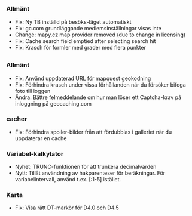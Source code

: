 ##

### Allmänt
- Fix: Ny TB inställd på besöks-läget automatiskt
- Fix: gc.com grundläggande medlemsinställningar visas inte
- Change: mapy.cz map provider removed (due to change in licensing)
- Fix: Cache search field emptied after selecting search hit
- Fix: Krasch för formler med grader med flera punkter

##

### Allmänt
- Fix: Använd uppdaterad URL för mapquest geokodning
- Fix: Förhindra krasch under vissa förhållanden när du försöker bifoga foto till loggen
- Ändra: Bättre felmeddelande om hur man löser ett Captcha-krav på inloggning på geocaching.com

### cacher
- Fix: Förhindra spoiler-bilder från att fördubblas i galleriet när du uppdaterar en cache

### Variabel-kalkylator
- Nyhet: TRUNC-funktionen för att trunkera decimalvärden
- Nytt: Tillåt användning av hakparenteser för beräkningar. För variabelintervall, använd t.ex. \[:1-5\] istället.

### Karta
- Fix: Visa rätt DT-markör för D4.0 och D4.5
